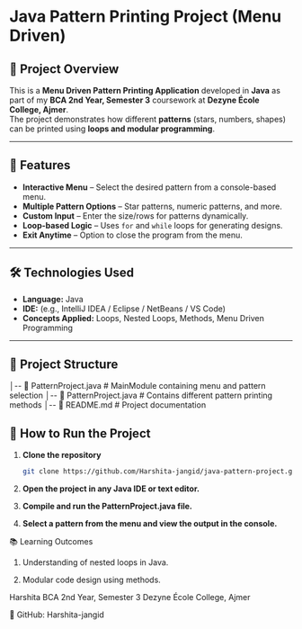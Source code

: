 # Java Pattern Printing Project (Menu Driven)

## 📌 Project Overview
This is a **Menu Driven Pattern Printing Application** developed in **Java** as part of my **BCA 2nd Year, Semester 3** coursework at **Dezyne École College, Ajmer**.  
The project demonstrates how different **patterns** (stars, numbers, shapes) can be printed using **loops and modular programming**.

---

## 🎯 Features
- **Interactive Menu** – Select the desired pattern from a console-based menu.
- **Multiple Pattern Options** – Star patterns, numeric patterns, and more.
- **Custom Input** – Enter the size/rows for patterns dynamically.
- **Loop-based Logic** – Uses `for` and `while` loops for generating designs.
- **Exit Anytime** – Option to close the program from the menu.

---

## 🛠️ Technologies Used
- **Language:** Java
- **IDE:** (e.g., IntelliJ IDEA / Eclipse / NetBeans / VS Code)
- **Concepts Applied:** Loops, Nested Loops, Methods, Menu Driven Programming

---

## 📂 Project Structure

│-- 📄 PatternProject.java # MainModule containing menu and pattern selection
│-- 📄 PatternProject.java # Contains different pattern printing methods
│-- 📄 README.md # Project documentation



## 🚀 How to Run the Project
1. **Clone the repository**  
   ```bash
   git clone https://github.com/Harshita-jangid/java-pattern-project.git
   
2. **Open the project in any Java IDE or text editor.**

3. **Compile and run the PatternProject.java file.**

4. **Select a pattern from the menu and view the output in the console.**


📚 Learning Outcomes
 1. Understanding of nested loops in Java.

 2. Modular code design using methods.


Harshita
BCA 2nd Year, Semester 3
Dezyne École College, Ajmer

🔗 GitHub: Harshita-jangid

